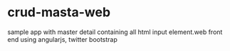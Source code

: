 crud-masta-web
==============

sample app with master detail containing all html input element.web front end using angularjs, twitter bootstrap 
